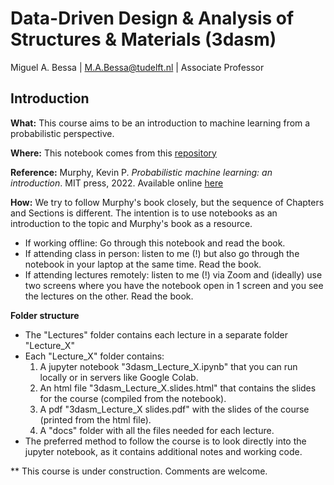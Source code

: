 # Data-Driven Design &amp; Analysis of Structures &amp; Materials (3dasm)

Miguel A. Bessa | M.A.Bessa@tudelft.nl | Associate Professor

## Introduction

**What:** This course aims to be an introduction to machine learning from a probabilistic perspective.

**Where:** This notebook comes from this [repository](https://github.com/bessagroup/3dasm_course)

**Reference:** Murphy, Kevin P. *Probabilistic machine learning: an introduction*. MIT press, 2022. Available online [here](https://probml.github.io/pml-book/book1.html)

**How:** We try to follow Murphy's book closely, but the sequence of Chapters and Sections is different. The intention is to use notebooks as an introduction to the topic and Murphy's book as a resource.
* If working offline: Go through this notebook and read the book.
* If attending class in person: listen to me (!) but also go through the notebook in your laptop at the same time. Read the book.
* If attending lectures remotely: listen to me (!) via Zoom and (ideally) use two screens where you have the notebook open in 1 screen and you see the lectures on the other. Read the book.

**Folder structure**
* The "Lectures" folder contains each lecture in a separate folder "Lecture_X"
* Each "Lecture_X" folder contains:
    1. A jupyter notebook "3dasm_Lecture_X.ipynb" that you can run locally or in servers like Google Colab.
    2. An html file "3dasm_Lecture_X.slides.html" that contains the slides for the course (compiled from the notebook).
    3. A pdf "3dasm_Lecture_X slides.pdf" with the slides of the course (printed from the html file).
    4. A "docs" folder with all the files needed for each lecture.
* The preferred method to follow the course is to look directly into the jupyter notebook, as it contains additional notes and working code.

** This course is under construction. Comments are welcome.
